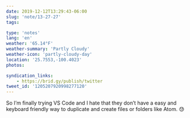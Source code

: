 ```yaml
---
date: 2019-12-12T13:29:43-06:00
slug: 'note/13-27-27'
tags:

type: 'notes'
lang: 'en'
weather: '65.14°F'
weather-summary: 'Partly Cloudy'
weather-icon: 'partly-cloudy-day'
location: '25.7553,-100.4023'
photos:

syndication_links:
    - https://brid.gy/publish/twitter
tweet_id: '1205207920998277120'
---
```

So I’m finally trying VS Code and I hate that they don’t have a easy and keyboard friendly way to duplicate and create files or folders like Atom. 😓